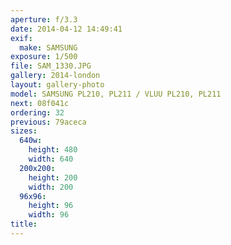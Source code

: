 ```yaml
---
aperture: f/3.3
date: 2014-04-12 14:49:41
exif:
  make: SAMSUNG
exposure: 1/500
file: SAM_1330.JPG
gallery: 2014-london
layout: gallery-photo
model: SAMSUNG PL210, PL211 / VLUU PL210, PL211
next: 08f041c
ordering: 32
previous: 79aceca
sizes:
  640w:
    height: 480
    width: 640
  200x200:
    height: 200
    width: 200
  96x96:
    height: 96
    width: 96
title: 
---
```

